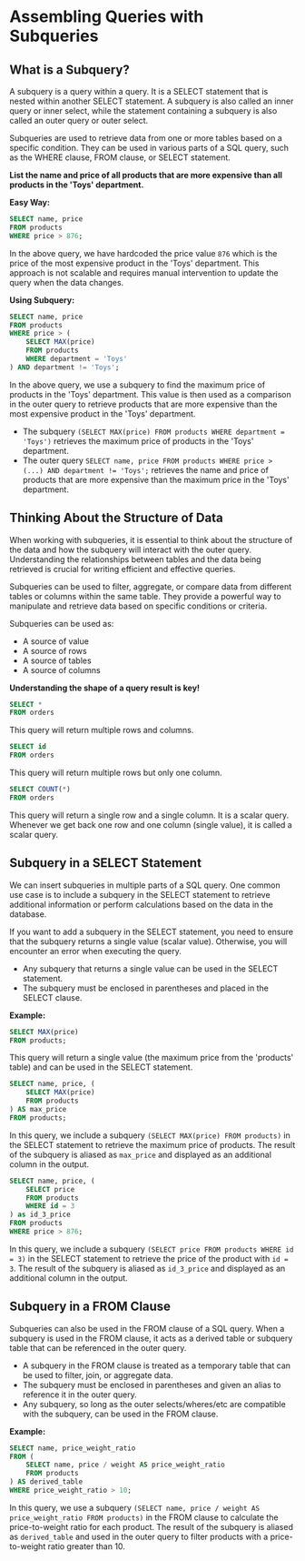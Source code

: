 # Assembling Queries with Subqueries

## What is a Subquery?

A subquery is a query within a query. It is a SELECT statement that is nested within another SELECT statement. A subquery is also called an inner query or inner select, while the statement containing a subquery is also called an outer query or outer select.

Subqueries are used to retrieve data from one or more tables based on a specific condition. They can be used in various parts of a SQL query, such as the WHERE clause, FROM clause, or SELECT statement.

**List the name and price of all products that are more expensive than all products in the 'Toys' department.**

**Easy Way:**

```sql
SELECT name, price
FROM products
WHERE price > 876;
```

In the above query, we have hardcoded the price value `876` which is the price of the most expensive product in the 'Toys' department. This approach is not scalable and requires manual intervention to update the query when the data changes.

**Using Subquery:**

```sql
SELECT name, price
FROM products
WHERE price > (
    SELECT MAX(price)
    FROM products
    WHERE department = 'Toys'
) AND department != 'Toys';
```

In the above query, we use a subquery to find the maximum price of products in the 'Toys' department. This value is then used as a comparison in the outer query to retrieve products that are more expensive than the most expensive product in the 'Toys' department.

- The subquery `(SELECT MAX(price) FROM products WHERE department = 'Toys')` retrieves the maximum price of products in the 'Toys' department.
- The outer query `SELECT name, price FROM products WHERE price > (...) AND department != 'Toys';` retrieves the name and price of products that are more expensive than the maximum price in the 'Toys' department.

## Thinking About the Structure of Data

When working with subqueries, it is essential to think about the structure of the data and how the subquery will interact with the outer query. Understanding the relationships between tables and the data being retrieved is crucial for writing efficient and effective queries.

Subqueries can be used to filter, aggregate, or compare data from different tables or columns within the same table. They provide a powerful way to manipulate and retrieve data based on specific conditions or criteria.

Subqueries can be used as:

- A source of value
- A source of rows
- A source of tables
- A source of columns

**Understanding the shape of a query result is key!**

```sql
SELECT *
FROM orders
```

This query will return multiple rows and columns.

```sql
SELECT id
FROM orders
```

This query will return multiple rows but only one column.

```sql
SELECT COUNT(*)
FROM orders
```

This query will return a single row and a single column. It is a scalar query. Whenever we get back one row and one column (single value), it is called a scalar query.

## Subquery in a SELECT Statement

We can insert subqueries in multiple parts of a SQL query. One common use case is to include a subquery in the SELECT statement to retrieve additional information or perform calculations based on the data in the database.

If you want to add a subquery in the SELECT statement, you need to ensure that the subquery returns a single value (scalar value). Otherwise, you will encounter an error when executing the query.

- Any subquery that returns a single value can be used in the SELECT statement.
- The subquery must be enclosed in parentheses and placed in the SELECT clause.

**Example:**

```sql
SELECT MAX(price)
FROM products;
```

This query will return a single value (the maximum price from the 'products' table) and can be used in the SELECT statement.

```sql
SELECT name, price, (
    SELECT MAX(price)
    FROM products
) AS max_price
FROM products;
```

In this query, we include a subquery `(SELECT MAX(price) FROM products)` in the SELECT statement to retrieve the maximum price of products. The result of the subquery is aliased as `max_price` and displayed as an additional column in the output.

```sql
SELECT name, price, (
    SELECT price
    FROM products
    WHERE id = 3
) as id_3_price
FROM products
WHERE price > 876;
```

In this query, we include a subquery `(SELECT price FROM products WHERE id = 3)` in the SELECT statement to retrieve the price of the product with `id = 3`. The result of the subquery is aliased as `id_3_price` and displayed as an additional column in the output.

## Subquery in a FROM Clause

Subqueries can also be used in the FROM clause of a SQL query. When a subquery is used in the FROM clause, it acts as a derived table or subquery table that can be referenced in the outer query.

- A subquery in the FROM clause is treated as a temporary table that can be used to filter, join, or aggregate data.
- The subquery must be enclosed in parentheses and given an alias to reference it in the outer query.
- Any subquery, so long as the outer selects/wheres/etc are compatible with the subquery, can be used in the FROM clause.

**Example:**

```sql
SELECT name, price_weight_ratio
FROM (
    SELECT name, price / weight AS price_weight_ratio
    FROM products
) AS derived_table
WHERE price_weight_ratio > 10;
```

In this query, we use a subquery `(SELECT name, price / weight AS price_weight_ratio FROM products)` in the FROM clause to calculate the price-to-weight ratio for each product. The result of the subquery is aliased as `derived_table` and used in the outer query to filter products with a price-to-weight ratio greater than 10.
